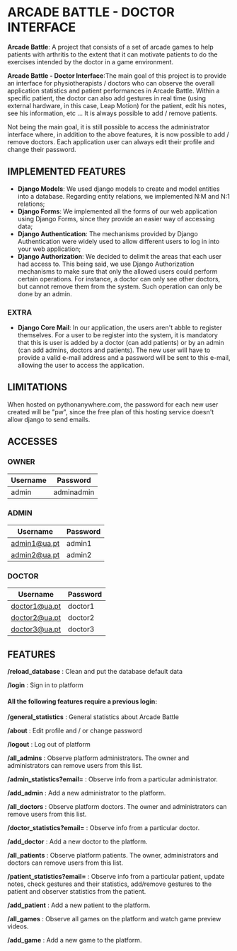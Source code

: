 # ARCADE BATTLE - DOCTOR INTERFACE

**Arcade Battle**: A project that consists of a set of arcade games to help patients with arthritis to the extent that it can motivate patients to do the exercises intended by the doctor in a game environment.

**Arcade Battle - Doctor Interface**:The main goal of this project is to provide an interface for physiotherapists / doctors who can observe the overall application statistics and patient performances in Arcade Battle. Within a specific patient, the doctor can also add gestures in real time (using external hardware, in this case, Leap Motion) for the patient, edit his notes, see his information, etc ... It is always possible to add / remove patients.

Not being the main goal, it is still possible to access the administrator interface where, in addition to the above features, it is now possible to add / remove doctors. Each application user can always edit their profile and change their password.

## IMPLEMENTED FEATURES
* **Django Models**: We used django models to create and model entities into a database. Regarding entity relations, we implemented N:M and N:1 relations;
* **Django Forms**: We implemented all the forms of our web application using Django Forms, since they provide an easier way of accessing data;
* **Django Authentication**: The mechanisms provided by Django Authentication were widely used to allow different users to log in into your web application;
* **Django Authorization**: We decided to delimit the areas that each user had access to. This being said, we use Django Authorization mechanisms to make sure that only the allowed users could perform certain operations. For instance, a doctor can only see other doctors, but cannot remove them from the system. Such operation can only be done by an admin.

### EXTRA
*  **Django Core Mail**: In our application, the users aren't abble to register themselves. For a user to be register into the system, it is mandatory that this is user is added by a doctor (can add patients) or by an admin (can add admins, doctors and patients). The new user will have to provide a valid e-mail address and a password will be sent to this e-mail, allowing the user to access the application.

## LIMITATIONS
When hosted on pythonanywhere.com, the password for each new user created will be "pw", since the free plan of this hosting service doesn't allow django to send emails.


## ACCESSES

### OWNER

| Username  | Password |
| ------------- | ------------- |
| admin  | adminadmin  |

### ADMIN

| Username  | Password |
| ------------- | ------------- |
| admin1@ua.pt  | admin1  |
| admin2@ua.pt  | admin2  |

### DOCTOR

| Username  | Password |
| ------------- | ------------- |
| doctor1@ua.pt  | doctor1  |
| doctor2@ua.pt  | doctor2  |
| doctor3@ua.pt  | doctor3  |

## FEATURES

**/reload_database** : Clean and put the database default data

**/login** : Sign in to platform

#### All the following features require a previous login:

**/general_statistics** : General statistics about Arcade Battle

**/about** : Edit profile and / or change password

**/logout** : Log out of platform

**/all_admins** : Observe platform administrators. The owner and administrators can remove users from this list.

**/admin_statistics?email=** : Observe info from a particular administrator.

**/add_admin** : Add a new administrator to the platform.

**/all_doctors** : Observe platform doctors. The owner and administrators can remove users from this list.

**/doctor_statistics?email=** : Observe info from a particular doctor.

**/add_doctor** : Add a new doctor to the platform.

**/all_patients** : Observe platform patients. The owner, administrators and doctors can remove users from this list.

**/patient_statistics?email=** : Observe info from a particular patient, update notes, check gestures and their statistics, add/remove gestures to the patient and observer statistics from the patient.

**/add_patient** : Add a new patient to the platform.

**/all_games** : Observe all games on the platform and watch game preview videos.

**/add_game** : Add a new game to the platform.
